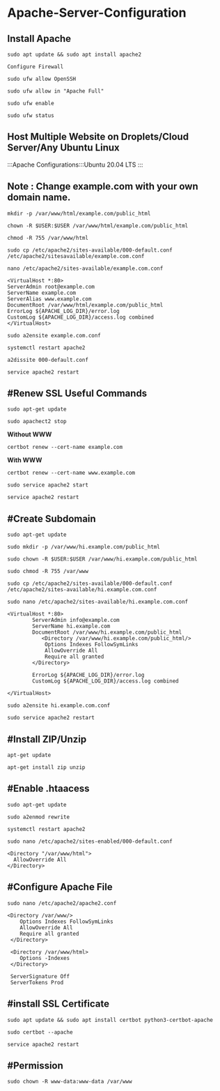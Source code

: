 # Apache-Server-Configuration
Install Apache
---------------------------------------------------------
`sudo apt update && sudo apt install apache2`

`Configure Firewall`

`sudo ufw allow OpenSSH`


`sudo ufw allow in "Apache Full"`


`sudo ufw enable`


`sudo ufw status`


Host Multiple Website on Droplets/Cloud Server/Any Ubuntu Linux
---------------------------------------------------------
:::Apache Configurations:::Ubuntu 20.04 LTS :::

Note : Change example.com with your own domain name.
------------------------------------------------------------------
`mkdir -p /var/www/html/example.com/public_html`

`chown -R $USER:$USER /var/www/html/example.com/public_html`

`chmod -R 755 /var/www/html`

`sudo cp /etc/apache2/sites-available/000-default.conf /etc/apache2/sitesavailable/example.com.conf`

`nano /etc/apache2/sites-available/example.com.conf`

```
<VirtualHost *:80>
ServerAdmin root@example.com
ServerName example.com
ServerAlias www.example.com
DocumentRoot /var/www/html/example.com/public_html
ErrorLog ${APACHE_LOG_DIR}/error.log
CustomLog ${APACHE_LOG_DIR}/access.log combined
</VirtualHost>
```

`sudo a2ensite example.com.conf`

`systemctl restart apache2`

`a2dissite 000-default.conf`

`service apache2 restart`

 

#Renew SSL Useful Commands
---------------------------------------------------------
`sudo apt-get update`


`sudo apachect2 stop`

**Without WWW**

`certbot renew --cert-name example.com`

**With WWW**

`certbot renew --cert-name www.example.com`


`sudo service apache2 start`


`service apache2 restart`



#Create Subdomain
---------------------------------------------------------
`sudo apt-get update`

`sudo mkdir -p /var/www/hi.example.com/public_html`

`sudo chown -R $USER:$USER /var/www/hi.example.com/public_html`

`sudo chmod -R 755 /var/www`


`sudo cp /etc/apache2/sites-available/000-default.conf /etc/apache2/sites-available/hi.example.com.conf`


`sudo nano /etc/apache2/sites-available/hi.example.com.conf`

```
<VirtualHost *:80>
        ServerAdmin info@example.com
        ServerName hi.example.com
        DocumentRoot /var/www/hi.example.com/public_html
           <Directory /var/www/hi.example.com/public_html/>
            Options Indexes FollowSymLinks
            AllowOverride All
            Require all granted
        </Directory>

        ErrorLog ${APACHE_LOG_DIR}/error.log
        CustomLog ${APACHE_LOG_DIR}/access.log combined

</VirtualHost>

```

`sudo a2ensite hi.example.com.conf`


`sudo service apache2 restart`



#Install ZIP/Unzip
---------------------------------------------------------
`apt-get update`


`apt-get install zip unzip`

#Enable .htaacess
---------------------------------------------------------
`sudo apt-get update`


`sudo a2enmod rewrite`


`systemctl restart apache2`


`sudo nano /etc/apache2/sites-enabled/000-default.conf`

```
<Directory "/var/www/html">
  AllowOverride All
</Directory>
```
#Configure Apache File
---------------------------------------------------------
`sudo nano /etc/apache2/apache2.conf`

```
<Directory /var/www/>
    Options Indexes FollowSymLinks
    AllowOverride All
    Require all granted
 </Directory>
```
```
 <Directory /var/www/html>
    Options -Indexes
 </Directory>
```
```
 ServerSignature Off
 ServerTokens Prod
```
#install SSL Certificate
---------------------------------------------------------
`sudo apt update && sudo apt install certbot python3-certbot-apache`


`sudo certbot --apache`


`service apache2 restart`

#Permission
------------------------------------------------------------------
`sudo chown -R www-data:www-data /var/www`

